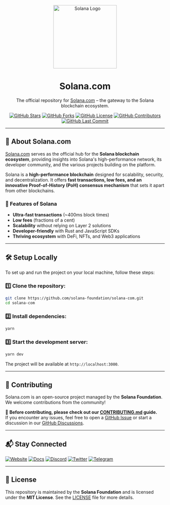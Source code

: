 <p align="center">
  <img src="https://upload.wikimedia.org/wikipedia/en/b/b9/Solana_logo.png" alt="Solana Logo" width="200"/>
</p>

<h1 align="center">Solana.com</h1>

<p align="center">
  The official repository for <a href="https://solana.com">Solana.com</a> – the gateway to the Solana blockchain ecosystem.
</p>

<div align="center">


[![GitHub Stars](https://img.shields.io/github/stars/solana-foundation/solana-com?style=social)](https://github.com/solana-foundation/solana-com/stargazers)
[![GitHub Forks](https://img.shields.io/github/forks/solana-foundation/solana-com?style=social)](https://github.com/solana-foundation/solana-com/network/members)
[![GitHub License](https://img.shields.io/github/license/solana-foundation/solana-com?color=blue)](https://github.com/solana-foundation/solana-com/blob/main/LICENSE)
[![GitHub Contributors](https://img.shields.io/github/contributors/solana-foundation/solana-com?color=brightgreen)](https://github.com/solana-foundation/solana-com/graphs/contributors)
[![GitHub Last Commit](https://img.shields.io/github/last-commit/solana-foundation/solana-com?color=green)](https://github.com/solana-foundation/solana-com/commits/main)


</div>

---

## 🌟 About Solana.com

[Solana.com](https://solana.com) serves as the official hub for the **Solana blockchain ecosystem**, providing insights into Solana's high-performance network, its developer community, and the various projects building on the platform.

Solana is a **high-performance blockchain** designed for scalability, security, and decentralization. It offers **fast transactions, low fees, and an innovative Proof-of-History (PoH) consensus mechanism** that sets it apart from other blockchains.

### 🔹 Features of Solana
- **Ultra-fast transactions** (~400ms block times)
- **Low fees** (fractions of a cent)
- **Scalability** without relying on Layer 2 solutions
- **Developer-friendly** with Rust and JavaScript SDKs
- **Thriving ecosystem** with DeFi, NFTs, and Web3 applications

---

## 🛠 Setup Locally

To set up and run the project on your local machine, follow these steps:

### 1️⃣ Clone the repository:
```sh
git clone https://github.com/solana-foundation/solana-com.git
cd solana-com
```

### 2️⃣ Install dependencies:
```sh
yarn
```

### 3️⃣ Start the development server:
```sh
yarn dev
```

The project will be available at `http://localhost:3000`.

---

## 🤝 Contributing

Solana.com is an open-source project managed by the **Solana Foundation**. We welcome contributions from the community!

📌 **Before contributing, please check out our [CONTRIBUTING.md](CONTRIBUTING.md) guide.**  
If you encounter any issues, feel free to open a [GitHub Issue](https://github.com/solana-foundation/solana-com/issues) or start a discussion in our [GitHub Discussions](https://github.com/solana-foundation/solana-com/discussions).

---

## 📬 Stay Connected

[![Website](https://img.shields.io/badge/Website-0077b5?logo=internet-explorer&logoColor=white&style=for-the-badge)](https://solana.com)
[![Docs](https://img.shields.io/badge/Docs-4CAF50?logo=read-the-docs&logoColor=white&style=for-the-badge)](https://docs.solana.com)
[![Discord](https://img.shields.io/badge/Join-Discord-5865F2?logo=discord&logoColor=white&style=for-the-badge)](https://discord.com/invite/solana)
[![Twitter](https://img.shields.io/badge/Follow-000000?logo=x&logoColor=white&style=for-the-badge)](https://x.com/solana)
[![Telegram](https://img.shields.io/badge/Telegram-26A5E4?logo=telegram&logoColor=white&style=for-the-badge)](https://t.me/solana)

---

## 📜 License

This repository is maintained by the **Solana Foundation** and is licensed under the **MIT License**. See the [LICENSE](LICENSE) file for more details.
